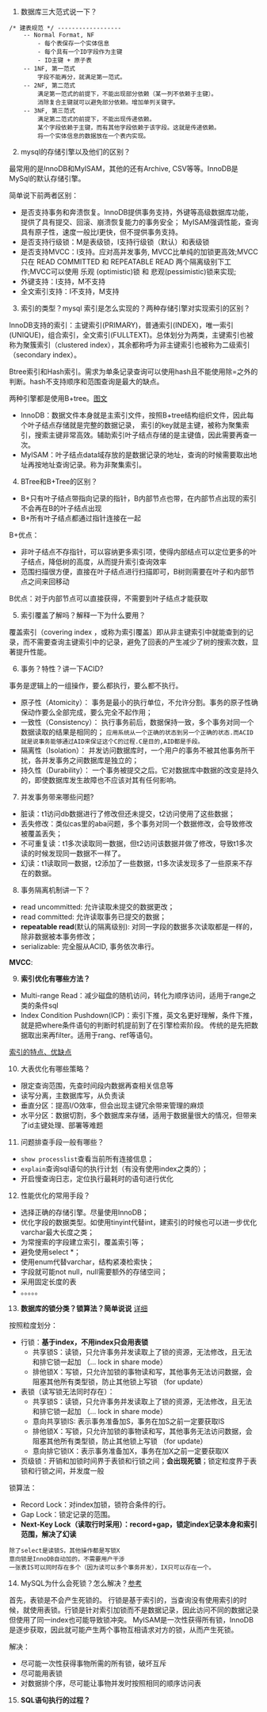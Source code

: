 1. 数据库三大范式说一下？

```text
/* 建表规范 */ ------------------
    -- Normal Format, NF
        - 每个表保存一个实体信息
        - 每个具有一个ID字段作为主键
        - ID主键 + 原子表
    -- 1NF, 第一范式
        字段不能再分，就满足第一范式。
    -- 2NF, 第二范式
        满足第一范式的前提下，不能出现部分依赖（某一列不依赖于主键）。
        消除复合主键就可以避免部分依赖。增加单列关键字。
    -- 3NF, 第三范式
        满足第二范式的前提下，不能出现传递依赖。
        某个字段依赖于主键，而有其他字段依赖于该字段。这就是传递依赖。
        将一个实体信息的数据放在一个表内实现。
```

2. mysql的存储引擎以及他们的区别？

最常用的是InnoDB和MyISAM，其他的还有Archive, CSV等等。InnoDB是MySql的默认存储引擎。

简单说下前两者区别：
- 是否支持事务和奔溃恢复。InnoDB提供事务支持，外键等高级数据库功能，提供了具有提交、回滚、崩溃恢复能力的事务安全；
MyISAM强调性能，查询具有原子性，速度一般比I更快，但不提供事务支持。
- 是否支持行级锁：M是表级锁，I支持行级锁（默认）和表级锁
- 是否支持MVCC：I支持。应对⾼并发事务, MVCC⽐单纯的加锁更⾼效;MVCC只在 READ COMMITTED 和 REPEATABLE READ 两个隔离级别下⼯作;MVCC可以使⽤ 乐观 (optimistic)锁 和 悲观(pessimistic)锁来实现;
- 外键支持：I支持，M不支持
- 全文索引支持：I不支持，M支持

3. 索引的类型？mysql 索引是怎么实现的？两种存储引擎对实现索引的区别？

InnoDB支持的索引：主键索引(PRIMARY)，普通索引(INDEX)，唯一索引(UNIQUE)，组合索引，全文索引(FULLTEXT)。总体划分为两类，主键索引也被称为聚簇索引（clustered index），其余都称呼为非主键索引也被称为二级索引（secondary index）。

Btree索引和Hash索引。需求为单条记录查询可以使用hash且不能使用除=之外的判断。hash不支持顺序和范围查询是最大的缺点。

两种引擎都是使用B+tree。[图文](https://www.jianshu.com/p/3a1377883742)

- InnoDB：数据文件本身就是主索引文件，按照B+tree结构组织文件，因此每个叶子结点存储就是完整的数据记录，
索引的key就是主键，被称为聚集索引，搜索主键非常高效。辅助索引叶子结点存储的是主键值，因此需要再查一次。
- MyISAM：叶子结点data域存放的是数据记录的地址，查询的时候需要取出地址再按地址查询记录。称为非聚集索引。

4. BTree和B+Tree的区别？

- B+只有叶子结点带指向记录的指针，B内部节点也带，在内部节点出现的索引不会再在B的叶子结点出现
- B+所有叶子结点都通过指针连接在一起

B+优点：
- 非叶子结点不存指针，可以容纳更多索引项，使得内部结点可以定位更多的叶子结点，降低树的高度，从而提升索引查询效率
- 范围扫描很方便，直接在叶子结点进行扫描即可，B树则需要在叶子和内部节点之间来回移动

B优点：对于内部节点可以直接获得，不需要到叶子结点才能获取

5. 索引覆盖了解吗？解释一下为什么要用？

覆盖索引（covering index ，或称为索引覆盖）即从非主键索引中就能查到的记录，而不需要查询主键索引中的记录，避免了回表的产生减少了树的搜索次数，显著提升性能。

6. 事务？特性？讲一下ACID?

事务是逻辑上的一组操作，要么都执行，要么都不执行。
- 原子性（Atomicity）： 事务是最小的执行单位，不允许分割。事务的原子性确保动作要么全部完成，要么完全不起作用；
- 一致性（Consistency）： 执行事务前后，数据保持一致，多个事务对同一个数据读取的结果是相同的；
`应用系统从一个正确的状态到另一个正确的状态.而ACID就是说事务能够通过AID来保证这个C的过程.C是目的,AID都是手段。`
- 隔离性（Isolation）： 并发访问数据库时，一个用户的事务不被其他事务所干扰，各并发事务之间数据库是独立的；
- 持久性（Durability）： 一个事务被提交之后。它对数据库中数据的改变是持久的，即使数据库发生故障也不应该对其有任何影响。

7. 并发事务带来哪些问题?

- 脏读：t1访问db数据进行了修改但还未提交，t2访问使用了这些数据；
- 丢失修改：类似cas里的aba问题，多个事务对同一个数据修改，会导致修改被覆盖丢失；
- 不可重复读：t1多次读取同一数据，但t2访问该数据并做了修改，导致t1多次读的时候发现同一数据不一样了。
- 幻读：t1读取同一数据，t2添加了一些数据，t1多次读发现多了一些原来不存在的数据。

8. 事务隔离机制讲一下？

- read uncommitted: 允许读取未提交的数据更改；
- read committed: 允许读取事务已提交的数据；
- **repeatable read**(默认的隔离级别): 对同一字段的数据多次读取都是一样的，除非数据被本事务修改；
- serializable: 完全服从ACID, 事务依次串行。

**MVCC**: 

9. **索引优化有哪些方法？**

- Multi-range Read：减少磁盘的随机访问，转化为顺序访问，适用于range之类的条件sql
- Index Condition Pushdown(ICP)：索引下推，英文名更好理解，条件下推，就是把where条件语句的判断时机提前到了在引擎检索阶段。
传统的是先把数据取出来再filter。适用于rang、ref等语句。

[索引的特点、优缺点](https://juejin.im/post/5da5b61e518825798038f072#heading-2)

10. 大表优化有哪些策略？

- 限定查询范围，先查时间段内数据再查相关信息等
- 读写分离，主数据库写，从负责读
- 垂直分区：提高I/O效率，但会出现主键冗余带来管理的麻烦
- 水平分区：数据切割，多个数据库来存储，适用于数据量很大的情况，但带来了id主键处理、部署等难题

11. 问题排查手段一般有哪些？

- `show processlist`查看当前所有连接信息；
- `explain`查询sql语句的执行计划（有没有使用index之类的）；
- 开启慢查询日志，定位执行最耗时的语句进行优化

12. 性能优化的常用手段？

- 选择正确的存储引擎。尽量使用InnoDB；
- 优化字段的数据类型。如使用tinyint代替int，建索引的时候也可以进一步优化varchar最大长度之类；
- 为常搜索的字段建立索引，覆盖索引等；
- 避免使用select *；
- 使用enum代替varchar，结构紧凑检索快；
- 字段就可能not null，null需要额外的存储空间；
- 采用固定长度的表
- 。。。。。

13. **数据库的锁分类？锁算法？简单说说** [详细](https://blog.csdn.net/qq_34337272/article/details/80611486)

按照粒度划分：
- 行锁：**基于index，不用index只会用表锁**
    - 共享锁S：读锁，只允许事务并发读取上了锁的资源，无法修改，且无法和排它锁一起加 （... lock in share mode）
    - 排他锁X：写锁，只允许加锁的事物读和写，其他事务无法访问数据，会阻塞其他所有类型锁，防止其他锁上写锁 （for update）
- 表锁（读写锁无法同时存在）：
    - 共享锁S：读锁，只允许事务并发读取上了锁的资源，无法修改，且无法和排它锁一起加 （... lock in share mode）
    - 意向共享锁IS: 表示事务准备加S，事务在加S之前一定要获取IS
    - 排他锁X：写锁，只允许加锁的事物读和写，其他事务无法访问数据，会阻塞其他所有类型锁，防止其他锁上写锁 （for update）
    - 意向排它锁IX：表示事务准备加X，事务在加X之前一定要获取IX
- 页级锁：开销和加锁时间界于表锁和行锁之间；**会出现死锁**；锁定粒度界于表锁和行锁之间，并发度一般


锁算法：
- Record Lock：对index加锁，锁符合条件的行。
- Gap Lock：锁定记录的范围。
- **Next-Key Lock（读取行时采用）：record+gap，锁定index记录本身和索引范围，解决了幻读**
    
```text
除了select是读锁S，其他操作都是写锁X
意向锁是InnoDB自动加的，不需要用户干涉   
一张表IS可以同时存在多个（因为读可以多个事务并发），IX只可以存在一个。
```


14. MySQL为什么会死锁？怎么解决？[参考](https://www.cnblogs.com/zejin2008/p/5262751.html)

首先，表锁是不会产生死锁的。
行锁是基于索引的，当查询没有使用索引的时候，就使用表锁。行锁是针对索引加锁而不是数据记录，因此访问不同的数据记录但使用了同一index也可能导致锁冲突。
MyISAM是一次性获得所有锁，InnoDB是逐步获取，因此就可能产生两个事物互相请求对方的锁，从而产生死锁。

解决：
- 尽可能一次性获得事物所需的所有锁，破坏互斥
- 尽可能用表锁
- 对数据排个序，尽可能让事物并发时按照相同的顺序访问表

15. **SQL语句执行的过程？**











